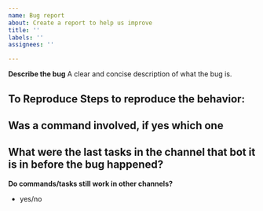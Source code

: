 ```yaml
---
name: Bug report
about: Create a report to help us improve
title: ''
labels: ''
assignees: ''

---
```


**Describe the bug**
A clear and concise description of what the bug is.

**To Reproduce**
Steps to reproduce the behavior:
- 

**Was a command involved, if yes which one**
 - 

**What were the last tasks in the channel that bot it is in before the bug happened?**
 - 

**Do commands/tasks still work in other channels?**
- yes/no
